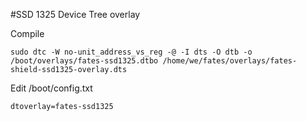 #SSD 1325 Device Tree overlay

Compile

`sudo dtc -W no-unit_address_vs_reg -@ -I dts -O dtb -o /boot/overlays/fates-ssd1325.dtbo /home/we/fates/overlays/fates-shield-ssd1325-overlay.dts`

Edit /boot/config.txt 

```
dtoverlay=fates-ssd1325

